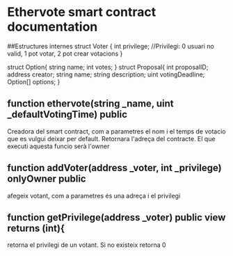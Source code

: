 # Ethervote smart contract documentation

##Estructures internes
struct Voter {
      int privilege;      //Privilegi: 0 usuari no valid, 1 pot votar, 2 pot crear votacions
  }

  struct Option{
    string name;
    int votes;
  }
  struct Proposal{
    int proposalID;
    address creator;
    string name;
    string description;
    uint votingDeadline;
    Option[] options;
  }

 ## function ethervote(string _name, uint _defaultVotingTime) public
 Creadora del smart contract, com a parametres el nom i el temps de votacio que es vulgui deixar per default. Retornara l'adreça del contracte. El que executi aquesta funcio serà l'owner
 ## function addVoter(address _voter, int _privilege) onlyOwner public
 afegeix votant, com a parametres és una adreça i el privilegi
 ##     function getPrivilege(address _voter) public view returns (int){
 retorna el privilegi de un votant. Si no existeix retorna 0
